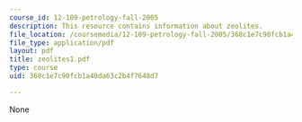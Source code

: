```yaml
---
course_id: 12-109-petrology-fall-2005
description: This resource contains information about zeolites.
file_location: /coursemedia/12-109-petrology-fall-2005/368c1e7c90fcb1a40da63c2b4f7648d7_zeolites1.pdf
file_type: application/pdf
layout: pdf
title: zeolites1.pdf
type: course
uid: 368c1e7c90fcb1a40da63c2b4f7648d7

---
```

None